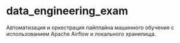 # data_engineering_exam
Автоматизация и оркестрация пайплайна машинного обучения с использованием Apache Airflow и локального хранилища.
